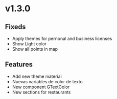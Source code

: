 # v1.3.0

## Fixeds

- Apply themes for pernonal and business licenses
- Show Light color
- Show all points in map

## Features

- Add new theme material
- Nuevas variables de color de texto
- New component GTextColor
- New sections for restaurants
